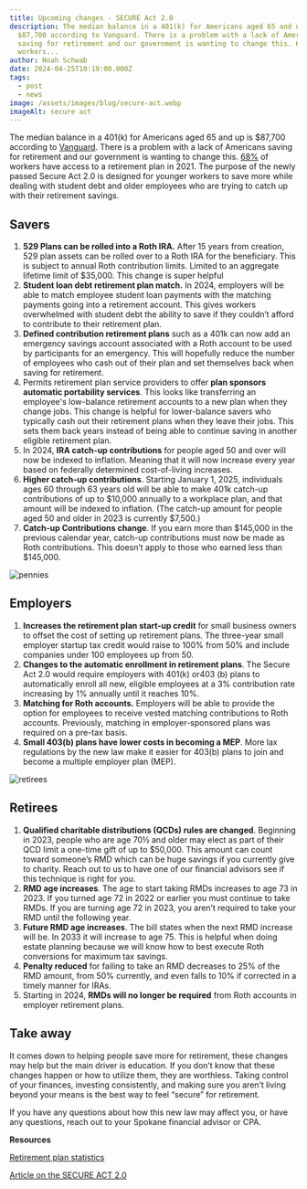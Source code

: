 ```yaml
---
title: Upcoming changes - SECURE Act 2.0
description: The median balance in a 401(k) for Americans aged 65 and up is
  $87,700 according to Vanguard. There is a problem with a lack of Americans
  saving for retirement and our government is wanting to change this. 68% of
  workers...
author: Noah Schwab
date: 2024-04-25T10:19:00.000Z
tags:
  - post
  - news
image: /assets/images/blog/secure-act.webp
imageAlt: secure act
---
```

The median balance in a 401(k) for Americans aged 65 and up is $87,700 according to [Vanguard](https://www.cnbc.com/2022/07/30/vanguard-how-much-americans-have-saved-for-retirement-by-age.html). There is a problem with a lack of Americans saving for retirement and our government is wanting to change this. [68%](https://www.bls.gov/opub/ted/2021/68-percent-of-private-industry-workers-had-access-to-retirement-plans-in-2021.htm) of workers have access to a retirement plan in 2021. The purpose of the newly passed Secure Act 2.0 is designed for younger workers to save more while dealing with student debt and older employees who are trying to catch up with their retirement savings.

## **Savers**

1. **529 Plans can be rolled into a Roth IRA.** After 15 years from creation, 529 plan assets can be rolled over to a Roth IRA for the beneficiary. This is subject to annual Roth contribution limits. Limited to an aggregate lifetime limit of $35,000. This change is super helpful
2. **Student loan debt retirement plan match.** In 2024, employers will be able to match employee student loan payments with the matching payments going into a retirement account. This gives workers overwhelmed with student debt the ability to save if they couldn’t afford to contribute to their retirement plan. 
3. **Defined contribution retirement plans** such as a 401k can now add an emergency savings account associated with a Roth account to be used by participants for an emergency. This will hopefully reduce the number of employees who cash out of their plan and set themselves back when saving for retirement.
4. Permits retirement plan service providers to offer **plan sponsors automatic portability services**. This looks like transferring an employee's low-balance retirement accounts to a new plan when they change jobs. This change is helpful for lower-balance savers who typically cash out their retirement plans when they leave their jobs. This sets them back years instead of being able to continue saving in another eligible retirement plan.
5. In 2024, **IRA catch-up contributions** for people aged 50 and over will now be indexed to inflation. Meaning that it will now increase every year based on federally determined cost-of-living increases.
6. **Higher catch-up contributions**. Starting January 1, 2025, individuals ages 60 through 63 years old will be able to make 401k catch-up contributions of up to $10,000 annually to a workplace plan, and that amount will be indexed to inflation. (The catch-up amount for people aged 50 and older in 2023 is currently $7,500.) 
7. **Catch-up Contributions change**. If you earn more than $145,000 in the previous calendar year, catch-up contributions must now be made as Roth contributions. This doesn’t apply to those who earned less than $145,000.

![pennies](/assets/images/blog/pennies.webp "pennies")

## **Employers**

1. **Increases the retirement plan start-up credit** for small business owners to offset the cost of setting up retirement plans. The three-year small employer startup tax credit would raise to 100% from 50% and include companies under 100 employees up from 50.  
2. **Changes to the automatic enrollment in retirement plans**. The Secure Act 2.0 would require employers with 401(k) or403 (b) plans to automatically enroll all new, eligible employees at a 3% contribution rate increasing by 1% annually until it reaches 10%.
3. **Matching for Roth accounts.** Employers will be able to provide the option for employees to receive vested matching contributions to Roth accounts. Previously, matching in employer-sponsored plans was required on a pre-tax basis.
4. **Small 403(b) plans have lower costs in becoming a MEP**. More lax regulations by the new law make it easier for 403(b) plans to join and become a multiple employer plan (MEP).

![retirees](/assets/images/blog/retirees.webp "retirees")

## **Retirees**

1. **Qualified charitable distributions (QCDs) rules are changed**. Beginning in 2023, people who are age 70½ and older may elect as part of their QCD limit a one-time gift of up to $50,000. This amount can count toward someone’s RMD which can be huge savings if you currently give to charity. Reach out to us to have one of our financial advisors see if this technique is right for you.
2. **RMD age increases**. The age to start taking RMDs increases to age 73 in 2023. If you turned age 72 in 2022 or earlier you must continue to take RMDs. If you are turning age 72 in 2023, you aren’t required to take your RMD until the following year. 
3. **Future RMD age increases**. The bill states when the next RMD increase will be. In 2033 it will increase to age 75. This is helpful when doing estate planning because we will know how to best execute Roth conversions for maximum tax savings.
4. **Penalty reduced** for failing to take an RMD decreases to 25% of the RMD amount, from 50% currently, and even falls to 10% if corrected in a timely manner for IRAs.
5. Starting in 2024, **RMDs will no longer be required** from Roth accounts in employer retirement plans. 

## **Take away**

It comes down to helping people save more for retirement, these changes may help but the main driver is education. If you don’t know that these changes happen or how to utilize them, they are worthless. Taking control of your finances, investing consistently, and making sure you aren’t living beyond your means is the best way to feel “secure” for retirement. 

If you have any questions about how this new law may affect you, or have any questions, reach out to your Spokane financial advisor or CPA.

**Resources**

[Retirement plan statistics](https://www.bls.gov/opub/ted/2021/68-percent-of-private-industry-workers-had-access-to-retirement-plans-in-2021.htm)

[Article on the SECURE ACT 2.0](https://www.forbes.com/advisor/retirement/secure-act-2/)
